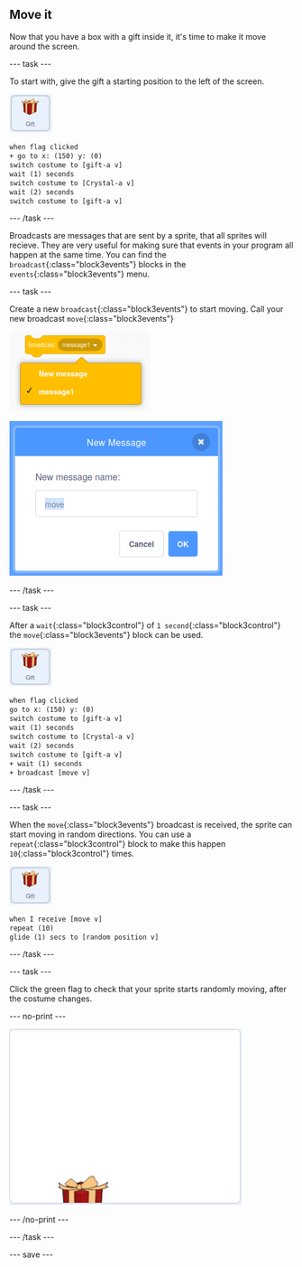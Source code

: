 ## Move it

Now that you have a box with a gift inside it, it's time to make it move around the screen.

--- task ---

To start with, give the gift a starting position to the left of the screen.

![image of the gift sprite](images/gift-sprite.png)

```blocks3
when flag clicked
+ go to x: (150) y: (0)
switch costume to [gift-a v]
wait (1) seconds
switch costume to [Crystal-a v]
wait (2) seconds
switch costume to [gift-a v]
``` 

--- /task ---

Broadcasts are messages that are sent by a sprite, that all sprites will recieve. They are very useful for making sure that events in your program all happen at the same time. You can find the `broadcast`{:class="block3events"} blocks in the `events`{:class="block3events"} menu.

--- task ---

Create a new `broadcast`{:class="block3events"} to start moving. Call your new broadcast `move`{:class="block3events"}

![image showwing broadcast block with the name options expanded](images/broadcast.png)

![image showing the dialogue box for creating a new broadcast, with the name "move" typed in](images/new-message.png)

--- /task ---

--- task ---

After a `wait`{:class="block3control"} of `1 second`{:class="block3control"} the `move`{:class="block3events"} block can be used.

![image of the gift sprite](images/gift-sprite.png)

```blocks3
when flag clicked
go to x: (150) y: (0)
switch costume to [gift-a v]
wait (1) seconds
switch costume to [Crystal-a v]
wait (2) seconds
switch costume to [gift-a v]
+ wait (1) seconds
+ broadcast [move v]
``` 

--- /task ---

--- task ---

When the `move`{:class="block3events"} broadcast is received, the sprite can start moving in random directions. You can use a `repeat`{:class="block3control"} block to make this happen `10`{:class="block3control"} times.

![image of the gift sprite](images/gift-sprite.png)

```blocks3
when I receive [move v]
repeat (10)
glide (1) secs to [random position v]
```

--- /task ---

--- task ---

Click the green flag to check that your sprite starts randomly moving, after the costume changes.

--- no-print ---

![animate gif showing the gift moving randomly around the screen](images/random-motion.gif)

--- /no-print ---

--- /task ---

--- save ---




